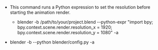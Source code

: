 
- This command runs a Python expression to set the resolution before starting the animation render.
    - blender -b /path/to/your/project.blend --python-expr "import bpy; bpy.context.scene.render.resolution_x = 1920; bpy.context.scene.render.resolution_y = 1080" -a


- blender -b --python blender/config.py -a